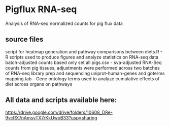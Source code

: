 # Pigflux RNA-seq
Analysis of RNA-seq normalized counts for pig flux data

## source files
script for heatmap generation and pathway comparisons between diets.R - R scripts used to produce figures and analyze statistics on RNA-seq data
batch-adjusted counts based only set all pigs.csv - sva-adjusted RNA-Seq counts from pig tissues, adjustments were performed across two batches of RNA-seq library prep and sequencing
uniprot-human-genes and goterms mapping.tab - Gene ontology terms used to analyze cumulative effects of diet across organs on pathways

## All data and scripts available here:
https://drive.google.com/drive/folders/10608_DRe-9vcRX7nAmsvTX7rKkUwoB33?usp=sharing

